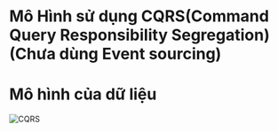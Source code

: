 # Mô Hình sử dụng CQRS(Command Query Responsibility Segregation) (Chưa dùng Event sourcing)

# Mô hình của dữ liệu
![CQRS](https://blog.ntechdevelopers.com/wp-content/uploads/2021/07/2.png)